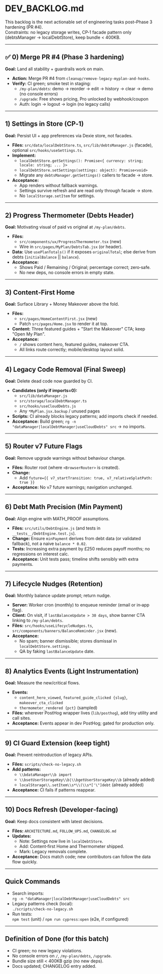 # DEV_BACKLOG.md

This backlog is the next actionable set of engineering tasks post–Phase 3 hardening (PR #4).  
Constraints: no legacy storage writes, CP‑1 facade pattern only (debtsManager → localDebtStore), keep bundle < 400KB.

---

## ✅ 0) Merge PR #4 (Phase 3 hardening)
**Goal:** Land all stability + guardrails work on main.

- **Action:** Merge PR #4 from `cleanup/remove-legacy-myplan-and-hooks`.
- **Verify:** CI green; smoke test in staging:
  - `/my-plan/debts`: demo → reorder → edit → history → clear → demo (no console errors)
  - `/upgrade`: Free shows pricing, Pro unlocked by webhook/coupon
  - Auth: login → logout → login (no legacy calls)

---

## 1) Settings in Store (CP‑1)
**Goal:** Persist UI + app preferences via Dexie store, not facades.

- **Files:** `src/data/localDebtStore.ts`, `src/lib/debtsManager.js` (facade), optional `src/hooks/useSettings.ts`.
- **Implement:**
  - `localDebtStore.getSettings(): Promise<{ currency: string; locale: string; ... }>`
  - `localDebtStore.setSettings(settings: object): Promise<void>`
  - Migrate any `debtsManager.getSettings()` callers to facade → store.
- **Acceptance:**
  - App renders without fallback warnings.
  - Settings survive refresh and are read only through facade → store.
  - No `localStorage.setItem` for settings.

---

## 2) Progress Thermometer (Debts Header)
**Goal:** Motivating visual of paid vs original at `/my-plan/debts`.

- **Files:** 
  - `src/components/ux/ProgressThermometer.tsx` (new)
  - Wire in `src/pages/MyPlan/DebtsTab.jsx` (or header).
- **Data:** Use `usePlanTotals()` if it exposes `originalTotal`; else derive from debts (`initialBalance` || `balance`).
- **Acceptance:**
  - Shows Paid / Remaining / Original; percentage correct; zero‑safe.
  - No new deps, no console errors in empty state.

---

## 3) Content‑First Home
**Goal:** Surface Library + Money Makeover above the fold.

- **Files:**
  - `src/pages/HomeContentFirst.jsx` (new)
  - Patch `src/pages/Home.jsx` to render it at top.
- **Content:** Three featured guides + "Start the Makeover" CTA; keep "Open My Plan".
- **Acceptance:** 
  - `/` shows content hero, featured guides, makeover CTA.
  - All links route correctly; mobile/desktop layout solid.

---

## 4) Legacy Code Removal (Final Sweep)
**Goal:** Delete dead code now guarded by CI.

- **Candidates (only if imports=0):**
  - `src/lib/dataManager.js`
  - `src/storage/localDebtManager.ts`
  - `src/hooks/useCloudDebts.js`
  - Any `*MyPlan.jsx.backup` / unused pages
- **Scripts:** CI already blocks legacy patterns; add imports check if needed.
- **Acceptance:** Build green; `rg -n "dataManager|localDebtManager|useCloudDebts" src` → no imports.

---

## 5) Router v7 Future Flags
**Goal:** Remove upgrade warnings without behaviour change.

- **Files:** Router root (where `<BrowserRouter>` is created).
- **Change:**
  - Add `future={{ v7_startTransition: true, v7_relativeSplatPath: true }}`
- **Acceptance:** No v7 future warnings; navigation unchanged.

---

## 6) Debt Math Precision (Min Payment)
**Goal:** Align engine with MATH_PROOF assumptions.

- **Files:** `src/utils/DebtEngine.js` (and tests in `__tests__/DebtEngine.test.js`).
- **Change:** Ensure `minPayment` derives from debt data (or validated fallback), not a naive `balance * 0.02`.
- **Tests:** Increasing extra payment by £250 reduces payoff months; no regressions on interest calc.
- **Acceptance:** Unit tests pass; timeline shifts sensibly with extra payments.

---

## 7) Lifecycle Nudges (Retention)
**Goal:** Monthly balance update prompt; return nudge.

- **Server:** Worker cron (monthly) to enqueue reminder (email or in‑app flag).
- **Client:** On visit, if `lastBalanceUpdate > 30 days`, show banner CTA linking to `/my-plan/debts`.
- **Files:** `src/hooks/useLifecycleNudges.ts`, `src/components/banners/BalanceReminder.jsx` (new).
- **Acceptance:** 
  - No spam; banner dismissible; stores dismissal in `localDebtStore.settings`.
  - QA by faking `lastBalanceUpdate` date.

---

## 8) Analytics Events (Light Instrumentation)
**Goal:** Measure the new/critical flows.

- **Events:** 
  - `content_hero_viewed`, `featured_guide_clicked {slug}`, `makeover_cta_clicked`
  - `thermometer_rendered {pct}` (sampled)
- **Files:** wherever PostHog wrapper lives (`lib/posthog`), add tiny utility and call sites.
- **Acceptance:** Events appear in dev PostHog; gated for production only.

---

## 9) CI Guard Extension (keep tight)
**Goal:** Prevent reintroduction of legacy APIs.

- **Files:** `scripts/check-no-legacy.sh`
- **Add patterns:**
  - `\\bdataManager\\b import`
  - `\\bsetUserStorageKey\\b|\\bgetUserStorageKey\\b` (already added)
  - `localStorage\\.setItem\\s*\\(\\s*['\"]debt` (already added)
- **Acceptance:** CI fails if patterns reappear.

---

## 10) Docs Refresh (Developer‑facing)
**Goal:** Keep docs consistent with latest decisions.

- **Files:** `ARCHITECTURE.md`, `FOLLOW_UPS.md`, `CHANGELOG.md`
- **Updates:**
  - Note: Settings now live in `localDebtStore`.
  - Add: Content‑first Home and Thermometer shipped.
  - Mark: Legacy removals complete.
- **Acceptance:** Docs match code; new contributors can follow the data flow quickly.

---

## Quick Commands

- Search imports:  
  `rg -n "dataManager|localDebtManager|useCloudDebts" src`
- Legacy patterns check (local):  
  `./scripts/check-no-legacy.sh`
- Run tests:  
  `npm test` (unit) / `npm run cypress:open` (e2e, if configured)

---

## Definition of Done (for this batch)

- CI green; no new legacy violations.
- No console errors on `/`, `/my-plan/debts`, `/upgrade`.
- Bundle size still < 400KB gzip (no new deps).
- Docs updated; CHANGELOG entry added.